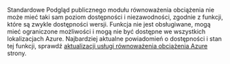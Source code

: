 Standardowe Podgląd publicznego modułu równoważenia obciążenia nie może mieć taki sam poziom dostępności i niezawodności, zgodnie z funkcji, które są zwykle dostępności wersji. Funkcja nie jest obsługiwane, mogą mieć ograniczone możliwości i mogą nie być dostępne we wszystkich lokalizacjach Azure. Najbardziej aktualne powiadomień o dostępności i stan tej funkcji, sprawdź [aktualizacji usługi równoważenia obciążenia Azure](https://azure.microsoft.com/en-us/updates/?product=load-balancer) strony.
